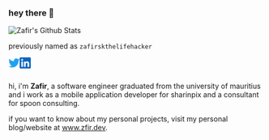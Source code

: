 ### hey there 👋

![Zafir's Github Stats](https://github-readme-stats.vercel.app/api?username=zfir)

previously named as `zafirskthelifehacker`

<a href="https://twitter.com/zafirsk_">
  <img align="left" alt="Zafir's Twitter" width="22px" src="https://raw.githubusercontent.com/zafirskthelifehacker/zafirskthelifehacker/main/assets/twitter.svg" />
</a>
<a href="https://www.linkedin.com/in/zfir/">
  <img align="left" alt="Zafir's Linkedin" width="22px" src="https://raw.githubusercontent.com/zafirskthelifehacker/zafirskthelifehacker/main/assets/linkedin.svg" />
</a>

<br>
<br>

hi, i'm <b>Zafir</b>, a software engineer graduated from the university of mauritius and i work as a mobile application developer for sharinpix and a consultant for spoon consulting.

if you want to know about my personal projects, visit my personal blog/website at <a href="https://www.zfir.dev/">www.zfir.dev</a>.
